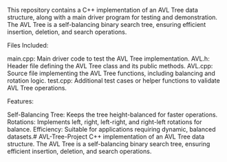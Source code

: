 This repository contains a C++ implementation of an AVL Tree data structure, along with a main driver program for testing and demonstration. The AVL Tree is a self-balancing binary search tree, ensuring efficient insertion, deletion, and search operations.

Files Included:

main.cpp: Main driver code to test the AVL Tree implementation.
AVL.h: Header file defining the AVL Tree class and its public methods.
AVL.cpp: Source file implementing the AVL Tree functions, including balancing and rotation logic.
test.cpp: Additional test cases or helper functions to validate AVL Tree operations.

Features:

Self-Balancing Tree: Keeps the tree height-balanced for faster operations.
Rotations: Implements left, right, left-right, and right-left rotations for balance.
Efficiency: Suitable for applications requiring dynamic, balanced datasets.# AVL-Tree-Project
C++ implementation of an AVL Tree data structure. The AVL Tree is a self-balancing binary search tree, ensuring efficient insertion, deletion, and search operations.
